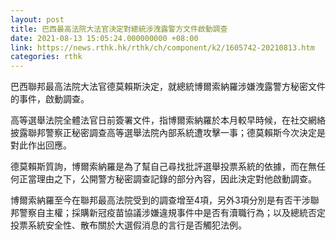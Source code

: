 ```yaml
---
layout: post
title: 巴西最高法院大法官決定對總統涉洩露警方文件啟動調查
date: 2021-08-13 15:05:24.000000000 +08:00
link: https://news.rthk.hk/rthk/ch/component/k2/1605742-20210813.htm
categories: rthk
---
```


巴西聯邦最高法院大法官德莫賴斯決定，就總統博爾索納羅涉嫌洩露警方秘密文件的事件，啟動調查。

高等選舉法院全體法官日前簽署文件，指博爾索納羅於本月較早時候，在社交網絡披露聯邦警察正秘密調查高等選舉法院內部系統遭攻擊一事；德莫賴斯今次決定是對此作出回應。

德莫賴斯質詢，博爾索納羅是為了幫自己尋找批評選舉投票系統的依據，而在無任何正當理由之下，公開警方秘密調查記錄的部分內容，因此決定對他啟動調查。

博爾索納羅至今在聯邦最高法院受到的調查增至4項，另外3項分別是有否干涉聯邦警察自主權；採購新冠疫苗協議涉嫌違規事件中是否有瀆職行為；以及總統否定投票系統安全性、散布關於大選假消息的言行是否觸犯法例。
